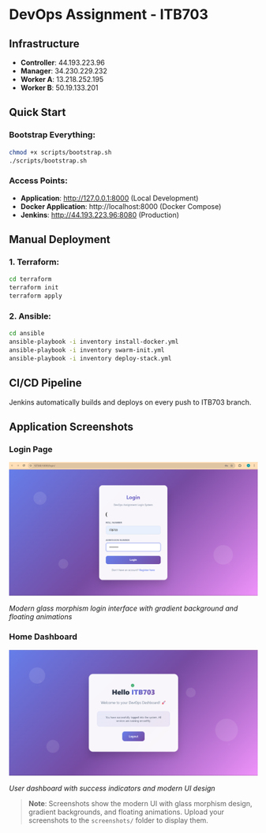 # DevOps Assignment - ITB703

## Infrastructure
- **Controller**: 44.193.223.96
- **Manager**: 34.230.229.232  
- **Worker A**: 13.218.252.195
- **Worker B**: 50.19.133.201

## Quick Start

### Bootstrap Everything:
```bash
chmod +x scripts/bootstrap.sh
./scripts/bootstrap.sh
```

### Access Points:
- **Application**: http://127.0.0.1:8000 (Local Development)
- **Docker Application**: http://localhost:8000 (Docker Compose)
- **Jenkins**: http://44.193.223.96:8080 (Production)

## Manual Deployment

### 1. Terraform:
```bash
cd terraform
terraform init
terraform apply
```

### 2. Ansible:
```bash
cd ansible
ansible-playbook -i inventory install-docker.yml
ansible-playbook -i inventory swarm-init.yml
ansible-playbook -i inventory deploy-stack.yml
```

## CI/CD Pipeline
Jenkins automatically builds and deploys on every push to ITB703 branch.

## Application Screenshots

### Login Page
![Login Page](./screenshots/login-page.png)

*Modern glass morphism login interface with gradient background and floating animations*

### Home Dashboard  
![Home Dashboard](./screenshots/home-dashboard.png)

*User dashboard with success indicators and modern UI design*

> **Note**: Screenshots show the modern UI with glass morphism design, gradient backgrounds, and floating animations. Upload your screenshots to the `screenshots/` folder to display them.


